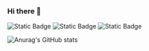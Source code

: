 ### Hi there 👋

<!--
**rabbitrose/rabbitrose** is a ✨ _special_ ✨ repository because its `README.md` (this file) appears on your GitHub profile.

Here are some ideas to get you started:

- 🔭 I’m currently working on ...
- 🌱 I’m currently learning ...
- 👯 I’m looking to collaborate on ...
- 🤔 I’m looking for help with ...
- 💬 Ask me about ...
- 📫 How to reach me: ...
- 😄 Pronouns: ...
- ⚡ Fun fact: ...
-->
![Static Badge](https://img.shields.io/badge/python-yellow?style=%E5%BE%BD%E7%AB%A0&logo=python)
![Static Badge](https://img.shields.io/badge/HTML5-white?style=%E5%BE%BD%E7%AB%A0&logo=HTML5&logoColor=%23E34F26)
![Static Badge](https://img.shields.io/badge/CSS3-black?style=%E5%BE%BD%E7%AB%A0&logo=CSS3&logoColor=%231572B6)


![Anurag's GitHub stats](https://github-readme-stats.vercel.app/api?username=rabbitrose&show_icons=true&theme=radical)

